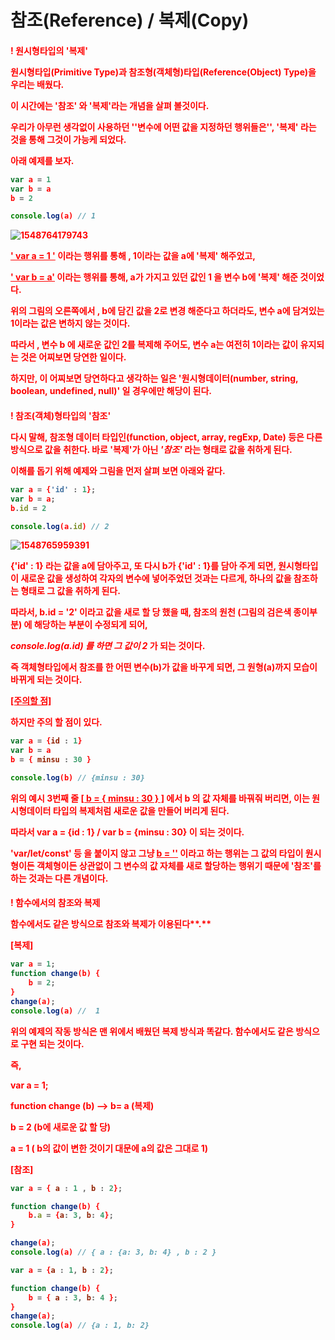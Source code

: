# 참조(Reference)  / 복제(Copy)


<h4 style = 'color : red'> ! 원시형타입의 '복제'

원시형타입(Primitive Type)과 참조형(객체형)타입(Reference(Object) Type)을 우리는 배웠다.

이 시간에는 '참조' 와 '복제'라는 개념을 살펴 볼것이다.

우리가 아무런 생각없이 사용하던 **''변수에 어떤 값을 지정하던 행위들은''**, **'복제'** 라는 것을 통해 그것이 가능케 되었다.

아래 예제를 보자.

```javascript
var a = 1
var b = a
b = 2

console.log(a) // 1 
```

![1548764179743](C:\Users\ASUS\AppData\Roaming\Typora\typora-user-images\1548764179743.png)

**<u>' var a = 1 '</u>**  이라는 행위를 통해 , 1이라는 값을 a에 **'복제'** 해주었고,

<u>**' var b = a'**</u>  이라는 행위를 통해, a가 가지고 있던 값인 1 을 변수 b에 **'복제'** 해준 것이었다.

위의 그림의 오른쪽에서 , b에 담긴 값을 2로 변경 해준다고 하더라도, 변수 a에 담겨있는 1이라는 값은 변하지 않는 것이다.

**따라서 , 변수 b 에 새로운 값인 2를 복제해 주어도, 변수 a는 여전히 1이라는 값이 유지되는 것은 어찌보면 당연한 일이다.**

하지만, 이 어찌보면 당연하다고 생각하는 일은 **'원시형데이터(number, string, boolean, undefined, null)' 일 경우에만 해당**이 된다. 



<h4 style = 'color : red'> ! 참조(객체)형타입의 '참조'

다시 말해, 참조형 데이터 타입인(function, object, array, regExp, Date) 등은 다른 방식으로  값을 취한다. 바로 '복제'가 아닌  ***'참조'*** 라는 형태로 값을 취하게 된다.

이해를 돕기 위해 예제와 그림을 먼저 살펴 보면 아래와 같다.



```javascript
var a = {'id' : 1};
var b = a;
b.id = 2

console.log(a.id) // 2
```

![1548765959391](C:\Users\ASUS\AppData\Roaming\Typora\typora-user-images\1548765959391.png)



{'id' : 1} 라는 값을 a에 담아주고, 또 다시 b가 {'id' : 1}를 담아 주게 되면, 원시형타입이 새로운 값을 생성하여 각자의 변수에 넣어주었던 것과는 다르게, 하나의 값을 참조하는 형태로 그 값을 취하게 된다.

따라서,  **b.id** **= '2'**  이라고 값을 새로 할 당 했을 때, 참조의 원천 (그림의 검은색 종이부분) 에 해당하는 부분이 수정되게 되어, 

***console.log(a.id) 를 하면 그 값이 2*** 가 되는 것이다. 



**즉 객체형타입에서 참조를 한 어떤 변수(b)가 값을 바꾸게 되면, 그 원형(a)까지 모습이 바뀌게 되는 것이다.**



**<u>[주의할 점]</u>**

하지만 주의 할 점이 있다.

```javascript
var a = {id : 1}
var b = a
b = { minsu : 30 }

console.log(b) // {minsu : 30} 
```

위의 예시 3번째 줄 <u>[ b = { minsu : 30 } ]</u>  에서 b 의 값 자체를 바꿔줘 버리면, 이는 원시형데이터 타입의 복제처럼 새로운 값을 만들어 버리게 된다. 

따라서 var a = {id : 1} / var b = {minsu : 30} 이 되는 것이다.

**'var/let/const' 등 을 붙이지 않고 그냥 <u>b = ''</u> 이라고 하는 행위는 그 값의 타입이 원시형이든 객체형이든 상관없이 그 변수의 값 자체를 새로 할당하는 행위기 때문에 '참조'를 하는 것과는 다른 개념이다.**



<h4 style = 'color : red'> ! 함수에서의 참조와 복제

함수에서도 같은 방식으로 참조와 복제가 이용된다**.**

**[복제]**

```javascript
var a = 1;
function change(b) {
    b = 2;
}
change(a);
console.log(a) //  1
```

위의 예제의 작동 방식은 맨 위에서 배웠던 복제 방식과 똑같다. 함수에서도 같은 방식으로 구현 되는 것이다.

즉, 

var a = 1;

function change (b)   -->  b= a (복제)

b = 2 (b에 새로운 값 할 당)

a = 1 ( b의 값이 변한 것이기 대문에 a의 값은 그대로 1)



**[참조]**

```javascript
var a = { a : 1 , b : 2};

function change(b) {
    b.a = {a: 3, b: 4};
}

change(a);
console.log(a) // { a : {a: 3, b: 4} , b : 2 }

```

```javascript
var a = {a : 1, b : 2}; 

function change(b) {
    b = { a : 3, b: 4 };
}
change(a);
console.log(a) // {a : 1, b: 2}
```

